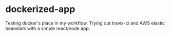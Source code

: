 # dockerized-app
Testing docker's place in my workflow. Trying out travis-ci and AWS elastic beanstalk with a simple react/node app.
